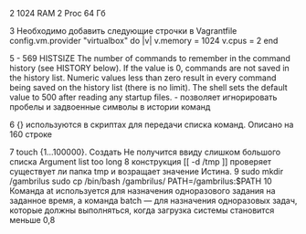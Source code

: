 2   1024 RAM
    2 Proc
    64 Гб
    
3   Необходимо добавить следующие строчки в Vagrantfile
config.vm.provider "virtualbox" do |v|
  v.memory = 1024
  v.cpus = 2
end
    
5   - 569 HISTSIZE
    The number of commands to remember in the command history (see HISTORY below).  If the value is 0, commands are not saved in the history list.  Numeric values less than zero result in every command being saved on the history list (there is no limit).  The shell sets the default value to 500 after reading any startup files.
    - позволяет игнорировать пробелы и задвоенные символы в истории команд
    
6  {} используются в скриптах для передачи списка команд. Описано на 160 строке
    
7   touch {1…100000}. Создать  Не получится ввиду слишком большого списка Argument list too long
8   конструкция [[ -d /tmp ]] проверяет существует ли папка tmp и возращает значение Истина.
9   sudo mkdir /gambrilus
    sudo cp /bin/bash /gambrilus/
    PATH=/gambrilus:$PATH
10  Команда at используется для назначения одноразового задания на заданное время, а команда batch — для назначения одноразовых задач, которые должны выполняться, когда загрузка системы становится меньше 0,8
